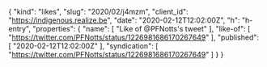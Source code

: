 {
  "kind": "likes",
  "slug": "2020/02/j4mzm",
  "client_id": "https://indigenous.realize.be",
  "date": "2020-02-12T12:02:00Z",
  "h": "h-entry",
  "properties": {
    "name": [
      "Like of @PFNotts's tweet"
    ],
    "like-of": [
      "https://twitter.com/PFNotts/status/1226981686170267649"
    ],
    "published": [
      "2020-02-12T12:02:00Z"
    ],
    "syndication": [
      "https://twitter.com/PFNotts/status/1226981686170267649"
    ]
  }
}
